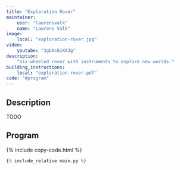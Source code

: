 ```yaml
---
title: "Exploration Rover"
maintainer:
    user: "laurensvalk"
    name: "Laurens Valk"
image:
    local: "exploration-rover.jpg"
video:
    youtube: "3gbAc6iKAJg"
description:
    "Six-wheeled rover with instruments to explore new worlds."
building_instructions:
    local: "exploration-rover.pdf"
code: "#program"
---
```


## Description

TODO

## Program


{% include copy-code.html %}
```python
{% include_relative main.py %}
```
